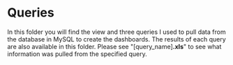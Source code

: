 # Queries

In this folder you will find the view and three queries I used to pull data from the database in MySQL to create the dashboards. The results of each query are also available in this folder. Please see "[query_name]**.xls**" to see what information was pulled from the specified query.
